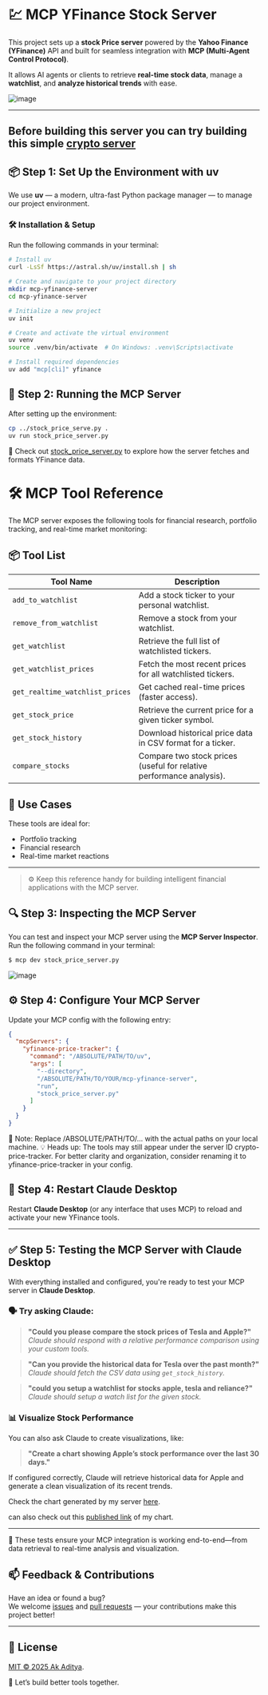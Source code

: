 # 💹 MCP YFinance Stock Server

This project sets up a **stock Price server** powered by the **Yahoo Finance (YFinance)** API and built for seamless integration with **MCP (Multi-Agent Control Protocol)**.

It allows AI agents or clients to retrieve **real-time stock data**, manage a **watchlist**, and **analyze historical trends** with ease.

![image](https://github.com/user-attachments/assets/b7f27442-823e-45a1-8f57-e0f6282ee36f)

---
Before building this server you can try building this simple [crypto server](https://github.com/Adity-star/mcp-crypto-server)
---

## 📦 Step 1: Set Up the Environment with uv

We use **uv** — a modern, ultra-fast Python package manager — to manage our project environment.

### 🛠️ Installation & Setup

Run the following commands in your terminal:

```bash
# Install uv
curl -LsSf https://astral.sh/uv/install.sh | sh 

# Create and navigate to your project directory
mkdir mcp-yfinance-server
cd mcp-yfinance-server

# Initialize a new project
uv init

# Create and activate the virtual environment
uv venv
source .venv/bin/activate  # On Windows: .venv\Scripts\activate

# Install required dependencies
uv add "mcp[cli]" yfinance
```
## 🚀 Step 2: Running the MCP Server
After setting up the environment:
```bash
cp ../stock_price_serve.py .
uv run stock_price_server.py
```
📄 Check out [stock_price_server.py](https://github.com/Adity-star/mcp-yfinance-server/blob/main/stock_price_server.py) to explore how the server fetches and formats YFinance data.

# 🛠️ MCP Tool Reference

The MCP server exposes the following tools for financial research, portfolio tracking, and real-time market monitoring:

## 📦 Tool List

| Tool Name                      | Description                                                                 |
|-------------------------------|-----------------------------------------------------------------------------|
| `add_to_watchlist`            | Add a stock ticker to your personal watchlist.                             |
| `remove_from_watchlist`       | Remove a stock from your watchlist.                                        |
| `get_watchlist`               | Retrieve the full list of watchlisted tickers.                             |
| `get_watchlist_prices`        | Fetch the most recent prices for all watchlisted tickers.                  |
| `get_realtime_watchlist_prices` | Get cached real-time prices (faster access).                              |
| `get_stock_price`             | Retrieve the current price for a given ticker symbol.                      |
| `get_stock_history`           | Download historical price data in CSV format for a ticker.                 |
| `compare_stocks`              | Compare two stock prices (useful for relative performance analysis).       |

## 🧠 Use Cases

These tools are ideal for:
- Portfolio tracking
- Financial research
- Real-time market reactions

---

> ⚙️ Keep this reference handy for building intelligent financial applications with the MCP server.

## 🔍 Step 3: Inspecting the MCP Server

You can test and inspect your MCP server using the **MCP Server Inspector**.  
Run the following command in your terminal:

```bash
$ mcp dev stock_price_server.py
```
![image](https://github.com/user-attachments/assets/886182a3-e996-4713-aec6-d9ab3fac3bd9)


## ⚙️ Step 4: Configure Your MCP Server

Update your MCP config with the following entry:

```json
{
  "mcpServers": {
    "yfinance-price-tracker": {
      "command": "/ABSOLUTE/PATH/TO/uv",
      "args": [
        "--directory",
        "/ABSOLUTE/PATH/TO/YOUR/mcp-yfinance-server",
        "run",
        "stock_price_server.py"
      ]
    }
  }
}
```
🔁 Note: Replace /ABSOLUTE/PATH/TO/... with the actual paths on your local machine.
💡 Heads up: The tools may still appear under the server ID crypto-price-tracker. For better clarity and organization, consider renaming it to yfinance-price-tracker in your config.

## 🔁 Step 4: Restart Claude Desktop

Restart **Claude Desktop** (or any interface that uses MCP) to reload and activate your new YFinance tools.

---
## ✅ Step 5: Testing the MCP Server with Claude Desktop

With everything installed and configured, you're ready to test your MCP server in **Claude Desktop**.

### 🗣️ Try asking Claude:

> **"Could you please compare the stock prices of Tesla and Apple?"**  
> *Claude should respond with a relative performance comparison using your custom tools.*

> **"Can you provide the historical data for Tesla over the past month?"**  
> *Claude should fetch the CSV data using `get_stock_history`.*

> **"could you setup a watchlist for stocks apple, tesla and reliance?"**
> *Claude should setup a watch list for the given stock.*

### 📊 Visualize Stock Performance

You can also ask Claude to create visualizations, like:

> **"Create a chart showing Apple’s stock performance over the last 30 days."**


If configured correctly, Claude will retrieve historical data for Apple and generate a clean visualization of its recent trends.

Check the chart generated by my server [here](https://github.com/Adity-star/mcp-yfinance-server/blob/main/assets/Screenshot%20(16).png).

can also check out this [published link](https://claude.site/artifacts/bba1b878-de53-4988-a0b5-377f2d202b3a) of my chart.

---

🧪 These tests ensure your MCP integration is working end-to-end—from data retrieval to real-time analysis and visualization.



## 📫 Feedback & Contributions

Have an idea or found a bug?  
We welcome [issues](https://github.com/Adity-star/mcp-yfinance-server/issues) and [pull requests](https://github.com/Adity-star/mcp-yfinance-server/pulls) — your contributions make this project better!

---

## 📜 License

[MIT © 2025 Ak Aditya](https://github.com/Adity-star/mcp-yfinance-server/blob/main/LICENSE).



🚀 Let’s build better tools together.
